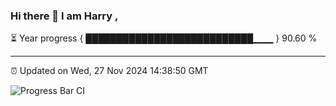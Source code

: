### Hi there 👋 I am Harry , 

⏳ Year progress { ███████████████████████████▁▁▁ } 90.60 %

---

⏰ Updated on Wed, 27 Nov 2024 14:38:50 GMT

![Progress Bar CI](https://github.com/duykhang68/duykhang68/workflows/Progress%20Bar%20CI/badge.svg)
